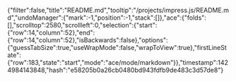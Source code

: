 {"filter":false,"title":"README.md","tooltip":"/projects/impress.js/README.md","undoManager":{"mark":-1,"position":-1,"stack":[]},"ace":{"folds":[],"scrolltop":2580,"scrollleft":0,"selection":{"start":{"row":14,"column":52},"end":{"row":14,"column":52},"isBackwards":false},"options":{"guessTabSize":true,"useWrapMode":false,"wrapToView":true},"firstLineState":{"row":183,"state":"start","mode":"ace/mode/markdown"}},"timestamp":1424984143848,"hash":"e58205b0a26cb0480bd943fdfb9de483c3d57de8"}
